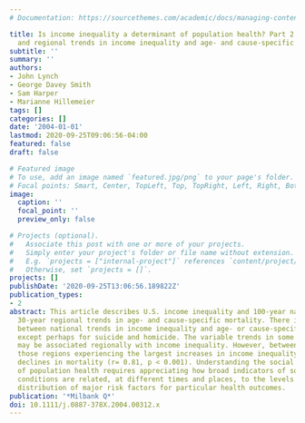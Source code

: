 ```yaml
---
# Documentation: https://sourcethemes.com/academic/docs/managing-content/

title: Is income inequality a determinant of population health? Part 2. U.S. National
  and regional trends in income inequality and age- and cause-specific mortality
subtitle: ''
summary: ''
authors:
- John Lynch
- George Davey Smith
- Sam Harper
- Marianne Hillemeier
tags: []
categories: []
date: '2004-01-01'
lastmod: 2020-09-25T09:06:56-04:00
featured: false
draft: false

# Featured image
# To use, add an image named `featured.jpg/png` to your page's folder.
# Focal points: Smart, Center, TopLeft, Top, TopRight, Left, Right, BottomLeft, Bottom, BottomRight.
image:
  caption: ''
  focal_point: ''
  preview_only: false

# Projects (optional).
#   Associate this post with one or more of your projects.
#   Simply enter your project's folder or file name without extension.
#   E.g. `projects = ["internal-project"]` references `content/project/deep-learning/index.md`.
#   Otherwise, set `projects = []`.
projects: []
publishDate: '2020-09-25T13:06:56.189822Z'
publication_types:
- 2
abstract: This article describes U.S. income inequality and 100-year national and
  30-year regional trends in age- and cause-specific mortality. There is little congruence
  between national trends in income inequality and age- or cause-specific mortality
  except perhaps for suicide and homicide. The variable trends in some causes of mortality
  may be associated regionally with income inequality. However, between 1978 and 2000
  those regions experiencing the largest increases in income inequality had the largest
  declines in mortality (r= 0.81, p < 0.001). Understanding the social determinants
  of population health requires appreciating how broad indicators of social and economic
  conditions are related, at different times and places, to the levels and social
  distribution of major risk factors for particular health outcomes.
publication: '*Milbank Q*'
doi: 10.1111/j.0887-378X.2004.00312.x
---
```

